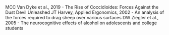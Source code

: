 MCC Van Dyke et al., 2019 - The Rise of Coccidioides: Forces Against the Dust Devil Unleashed
JT Harvey, Applied Ergonomics, 2002 - An analysis of the forces required to drag sheep over various surfaces
DW Ziegler et al., 2005 - The neurocognitive effects of alcohol on adolescents and college students


